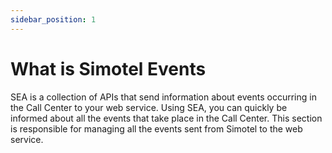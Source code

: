 ```yaml
---
sidebar_position: 1
---
```

# What is Simotel Events

SEA is a collection of APIs that send information about events occurring in the Call Center to your web service. Using SEA, you can quickly be informed about all the events that take place in the Call Center. This section is responsible for managing all the events sent from Simotel to the web service.